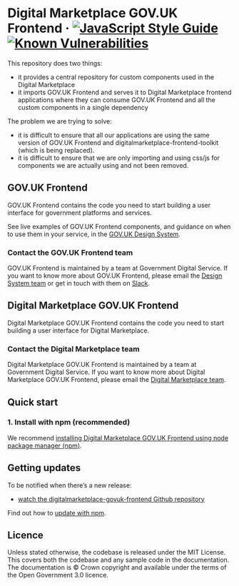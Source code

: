 Digital Marketplace GOV.UK Frontend ·
[![JavaScript Style Guide](https://img.shields.io/badge/code_style-standard-brightgreen.svg)](https://standardjs.com)
[![Known Vulnerabilities](https://snyk.io//test/github/alphagov/digitalmarketplace-govuk-frontend/badge.svg?targetFile=package.json)](https://snyk.io//test/github/alphagov/digitalmarketplace-govuk-frontend?targetFile=package.json)
=====================

This repository does two things:

- it provides a central repository for custom components used in the Digital Marketplace
- it imports GOV.UK Frontend and serves it to Digital Marketplace frontend applications
  where they can consume GOV.UK Frontend and all the custom components in a single dependency

The problem we are trying to solve:

- it is difficult to ensure that all our applications are using the same version of GOV.UK Frontend and digitalmarketplace-frontend-toolkit (which is being replaced).
- it is difficult to ensure that we are only importing and using css/js for components we are actually using and not been removed.

## GOV.UK Frontend

GOV.UK Frontend contains the code you need to start building a user interface
for government platforms and services.

See live examples of GOV.UK Frontend components, and guidance on when to use
them in your service, in the [GOV.UK Design
System](https://design-system.service.gov.uk/).

### Contact the GOV.UK Frontend team

GOV.UK Frontend is maintained by a team at Government Digital Service. If you want to know more about GOV.UK Frontend, please email the [Design System
team](mailto:govuk-design-system-support@digital.cabinet-office.gov.uk) or get in touch with them on [Slack](https://ukgovernmentdigital.slack.com/messages/govuk-design-system).

## Digital Marketplace GOV.UK Frontend

Digital Marketplace GOV.UK Frontend contains the code you need to start building a user interface for Digital Marketplace.

### Contact the Digital Marketplace team

Digital Marketplace GOV.UK Frontend is maintained by a team at Government Digital Service. If you want to know more about Digital Marketplace GOV.UK Frontend, please email the [Digital Marketplace team](mailto:digital-marketplace-development@digital.cabinet-office.gov.uk).

## Quick start

### 1. Install with npm (recommended)

We recommend [installing Digital Marketplace GOV.UK Frontend using node package manager
(npm)](docs/installation/installing-with-npm.md).

## Getting updates

To be notified when there’s a new release:

- [watch the digitalmarketplace-govuk-frontend Github repository](https://help.github.com/en/articles/watching-and-unwatching-repositories)

Find out how to [update with npm](docs/installation/updating-with-npm.md).

## Licence

Unless stated otherwise, the codebase is released under the MIT License. This
covers both the codebase and any sample code in the documentation. The
documentation is &copy; Crown copyright and available under the terms of the
Open Government 3.0 licence.
